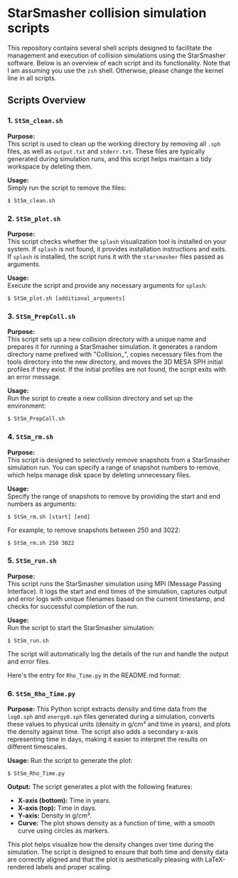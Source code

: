 # StarSmasher collision simulation scripts

This repository contains several shell scripts designed to facilitate the management and execution of collision simulations using the StarSmasher software. Below is an overview of each script and its functionality. Note that I am assuming you use the `zsh` shell. Otherwise, please change the kernel line in all scripts.

## Scripts Overview

### 1. `StSm_clean.sh`

**Purpose:**  
This script is used to clean up the working directory by removing all `.sph` files, as well as `output.txt` and `stderr.txt`. These files are typically generated during simulation runs, and this script helps maintain a tidy workspace by deleting them.

**Usage:**  
Simply run the script to remove the files:
```
$ StSm_clean.sh
```

### 2. `StSm_plot.sh`

**Purpose:**  
This script checks whether the `splash` visualization tool is installed on your system. If `splash` is not found, it provides installation instructions and exits. If `splash` is installed, the script runs it with the `starsmasher` files passed as arguments.

**Usage:**  
Execute the script and provide any necessary arguments for `splash`:
```
$ StSm_plot.sh [additional_arguments]
```

### 3. `StSm_PrepColl.sh`

**Purpose:**  
This script sets up a new collision directory with a unique name and prepares it for running a StarSmasher simulation. It generates a random directory name prefixed with "Collision_", copies necessary files from the tools directory into the new directory, and moves the 3D MESA SPH initial profiles if they exist. If the initial profiles are not found, the script exits with an error message.

**Usage:**  
Run the script to create a new collision directory and set up the environment:
```
$ StSm_PrepColl.sh
```

### 4. `StSm_rm.sh`

**Purpose:**  
This script is designed to selectively remove snapshots from a StarSmasher simulation run. You can specify a range of snapshot numbers to remove, which helps manage disk space by deleting unnecessary files.

**Usage:**  
Specify the range of snapshots to remove by providing the start and end numbers as arguments:
```
$ StSm_rm.sh [start] [end]
```
For example, to remove snapshots between 250 and 3022:
```
$ StSm_rm.sh 250 3022
```

### 5. `StSm_run.sh`

**Purpose:**  
This script runs the StarSmasher simulation using MPI (Message Passing Interface). It logs the start and end times of the simulation, captures output and error logs with unique filenames based on the current timestamp, and checks for successful completion of the run.

**Usage:**  
Run the script to start the StarSmasher simulation:
```
$ StSm_run.sh
```

The script will automatically log the details of the run and handle the output and error files.

Here's the entry for `Rho_Time.py` in the README.md format:

### 6. `StSm_Rho_Time.py`

**Purpose:**
This Python script extracts density and time data from the `log0.sph` and `energy0.sph` files generated during a simulation, converts these values to physical units (density in g/cm³ and time in years), and plots the density against time. The script also adds a secondary x-axis representing time in days, making it easier to interpret the results on different timescales.

**Usage:**
Run the script to generate the plot:
```
$ StSm_Rho_Time.py
```

**Output:**
The script generates a plot with the following features:
- **X-axis (bottom):** Time in years.
- **X-axis (top):** Time in days.
- **Y-axis:** Density in g/cm³.
- **Curve:** The plot shows density as a function of time, with a smooth curve using circles as markers.

This plot helps visualize how the density changes over time during the simulation. The script is designed to ensure that both time and density data are correctly aligned and that the plot is aesthetically pleasing with LaTeX-rendered labels and proper scaling.

